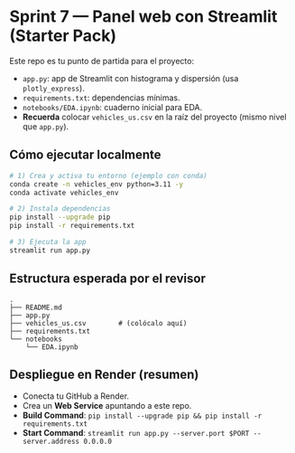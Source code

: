 # Sprint 7 — Panel web con Streamlit (Starter Pack)

Este repo es tu punto de partida para el proyecto:
- `app.py`: app de Streamlit con histograma y dispersión (usa `plotly_express`).
- `requirements.txt`: dependencias mínimas.
- `notebooks/EDA.ipynb`: cuaderno inicial para EDA.
- **Recuerda** colocar `vehicles_us.csv` en la raíz del proyecto (mismo nivel que `app.py`).

## Cómo ejecutar localmente
```bash
# 1) Crea y activa tu entorno (ejemplo con conda)
conda create -n vehicles_env python=3.11 -y
conda activate vehicles_env

# 2) Instala dependencias
pip install --upgrade pip
pip install -r requirements.txt

# 3) Ejecuta la app
streamlit run app.py
```

## Estructura esperada por el revisor
```
.
├── README.md
├── app.py
├── vehicles_us.csv        # (colócalo aquí)
├── requirements.txt
└── notebooks
    └── EDA.ipynb
```

## Despliegue en Render (resumen)
- Conecta tu GitHub a Render.
- Crea un **Web Service** apuntando a este repo.
- **Build Command**:
  `pip install --upgrade pip && pip install -r requirements.txt`
- **Start Command**:
  `streamlit run app.py --server.port $PORT --server.address 0.0.0.0`
